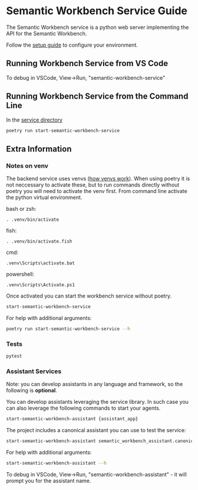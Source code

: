 # Semantic Workbench Service Guide

The Semantic Workbench service is a python web server implementing the API for the Semantic Workbench.

Follow the [setup guide](../../../docs/SETUP.md) to configure your environment.

## Running Workbench Service from VS Code

To debug in VSCode, View->Run, "semantic-workbench-service"

## Running Workbench Service from the Command Line

In the [service directory](./)

```sh
poetry run start-semantic-workbench-service
```

## Extra Information

### Notes on venv

The backend service uses venvs ([how venvs work](https://docs.python.org/3.11/library/venv.html#how-venvs-work)). When using poetry it is not neccessary to activate these, but to run commands directly without poetry you will need to activate the venv first. From command line activate the python virtual environment.

bash or zsh:

    . .venv/bin/activate

fish:

    . .venv/bin/activate.fish

cmd:

    .venv\Scripts\activate.bat

powershell:

    .venv\Scripts\Activate.ps1

Once activated you can start the workbench service without poetry.

```sh
start-semantic-workbench-service
```

For help with additional arguments:

```sh
poetry run start-semantic-workbench-service --h
```

### Tests

```sh
pytest
```

### Assistant Services

Note: you can develop assistants in any language and framework, so the following is **optional**.

You can develop assistants leveraging the service library. In such case you can also leverage the following commands to start your agents.

```sh
start-semantic-workbench-assistant {assistant_app}
```

The project includes a canonical assistant you can use to test the service:

```sh
start-semantic-workbench-assistant semantic_workbench_assistant.canonical:app
```

For help with additional arguments:

```sh
start-semantic-workbench-assistant --h
```

To debug in VSCode, View->Run, "semantic-workbench-assistant" - it will prompt you for the assistant name.
